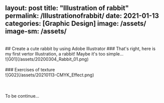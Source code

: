 layout: post
title:  "Illustration of rabbit"
permalink: /Illustrationofrabbit/
date: 2021-01-13
categories: [Graphic Design]
image: /assets/
image-sm: /assets/
---
<br />
## Create a cute rabbit by using Adobe Illustrator
### That's right, here is my first vertor Illustration, a rabbit! Maybe it's too simple...
<br />
![G01](/assets/20200304_Rabbit_01.png)
<br />
<br />
### Exercises of texture
<br />
![G02](/assets/20210113-CMYK_Effect.png)
<br />
<br />
<br />
<br />
To be continue...
<br />
